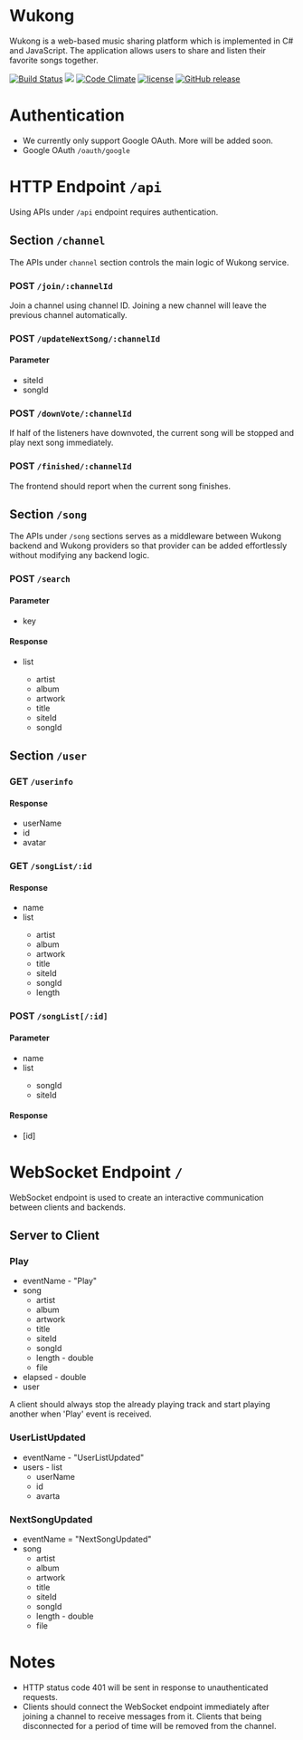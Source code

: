 # Wukong

Wukong is a web-based music sharing platform which is implemented in C# and JavaScript. The application allows users to share and listen their favorite songs together.

[![Build Status](https://travis-ci.org/GyrosWorkshop/Wukong.svg?branch=master)](https://travis-ci.org/GyrosWorkshop/Wukong)
[![](https://images.microbadger.com/badges/image/gyrosworkshop/wukong.svg)](https://microbadger.com/images/gyrosworkshop/wukong "Get your own image badge on microbadger.com")
[![Code Climate](https://codeclimate.com/github/GyrosWorkshop/Wukong.png)](https://codeclimate.com/github/GyrosWorkshop/Wukong)
[![license](https://img.shields.io/github/license/GyrosWorkshop/Wukong.svg)](https://github.com/GyrosWorkshop/Wukong/blob/master/LICENSE)
[![GitHub release](https://img.shields.io/github/release/GyrosWorkshop/Wukong.svg)](https://github.com/GyrosWorkshop/Wukong/releases)

# Authentication

- We currently only support Google OAuth. More will be added soon.
- Google OAuth `/oauth/google`

# HTTP Endpoint `/api` 

Using APIs under `/api` endpoint requires authentication.

## Section `/channel`

The APIs under `channel` section controls the main logic of Wukong service.

### POST `/join/:channelId`

Join a channel using channel ID. Joining a new channel will leave the previous channel automatically.

### POST `/updateNextSong/:channelId`

#### Parameter

- siteId
- songId

### POST `/downVote/:channelId`

If half of the listeners have downvoted, the current song will be stopped and play next song immediately.

### POST `/finished/:channelId`

The frontend should report when the current song finishes.

## Section `/song`

The APIs under `/song` sections serves as a middleware between Wukong backend and Wukong providers so that provider can be added effortlessly without modifying any backend logic.

### POST `/search`

#### Parameter

- key

#### Response

- list<song>
    - artist
    - album
    - artwork
    - title
    - siteId
    - songId

## Section `/user`

###  GET `/userinfo`

#### Response

- userName
- id
- avatar

### GET `/songList/:id`

#### Response

- name
- list<song>
    - artist
    - album
    - artwork
    - title
    - siteId
    - songId
    - length

### POST `/songList[/:id]`

#### Parameter

- name
- list<song>
    - songId
    - siteId

#### Response

- [id]

# WebSocket Endpoint `/`

WebSocket endpoint is used to create an interactive communication between clients and backends.

## Server to Client

### Play

- eventName - "Play"
- song
    - artist
    - album
    - artwork
    - title
    - siteId
    - songId
    - length - double
    - file
- elapsed - double
- user

A client should always stop the already playing track and start playing another when 'Play' event is received.

### UserListUpdated

- eventName - "UserListUpdated"
- users - list
    - userName
    - id
    - avarta

### NextSongUpdated

- eventName = "NextSongUpdated"
- song
    - artist
    - album
    - artwork
    - title
    - siteId
    - songId
    - length - double
    - file

# Notes

* HTTP status code 401 will be sent in response to unauthenticated requests.
* Clients should connect the WebSocket endpoint immediately after joining a channel to receive messages from it. Clients that being disconnected for a period of time will be removed from the channel.
